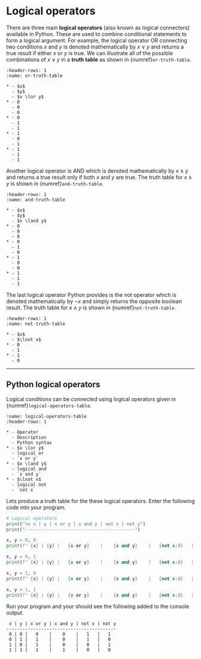 # Logical operators

There are three main **logical operators** (also known as logical connectors) available in Python. These are used to combine conditional statements to form a logical argument. For example, the logical operator OR connecting two conditions $x$ and $y$ is denoted mathematically by $x \lor y$ and returns a true result if either $x$ or $y$ is true. We can illustrate all of the possible combinations of $x \lor y$ in a **truth table** as shown in {numref}`or-truth-table`.

```{list-table} Truth table for $x \lor y$
:header-rows: 1
:name: or-truth-table

* - $x$
  - $y$
  - $x \lor y$
* - 0
  - 0
  - 0
* - 0
  - 1
  - 1
* - 1
  - 0
  - 1
* - 1
  - 1
  - 1
```

Another logical operator is AND which is denoted mathematically by $x \land y$ and returns a true result only if both $x$ and $y$ are true. The truth table for $x \land y$ is shown in {numref}`and-truth-table`.

```{list-table} Truth table for $x \land y$
:header-rows: 1
:name: and-truth-table

* - $x$
  - $y$
  - $x \land y$
* - 0
  - 0
  - 0
* - 0
  - 1
  - 0
* - 1
  - 0
  - 0
* - 1
  - 1
  - 1
```

The last logical operator Python provides is the not operator which is denoted mathematically by $\lnot x$ and simply returns the opposite boolean result. The truth table for $x \land y$ is shown in {numref}`not-truth-table`.

```{list-table} Truth table for $\lnot x$
:header-rows: 1
:name: not-truth-table

* - $x$
  - $\lnot x$
* - 0
  - 1
* - 1
  - 0
```

---

## Python logical operators

Logical conditions can be connected using logical operators given in {numref}`logical-operators-table`.

```{list-table} Logical operators
:name: logical-operators-table
:header-rows: 1

* - Operator
  - Description
  - Python syntax
* - $x \lor y$ 
  - logical or
  - `x or y`
* - $x \land y$
  - logical and
  - `x and y`
* - $\lnot x$
  - logical not
  - `not x`
```

Lets produce a truth table for the these logical operators. Enter the following code into your program.

```python
# Logical operators
print("\n x | y | x or y | x and y | not x | not y")
print("-----------------------------------------")

x, y = 0, 0
print(f" {x} | {y} |   {x or y}    |    {x and y}    |   {not x:d}   |   {not y:d}")

x, y = 0, 1
print(f" {x} | {y} |   {x or y}    |    {x and y}    |   {not x:d}   |   {not y:d}")

x, y = 1, 0
print(f" {x} | {y} |   {x or y}    |    {x and y}    |   {not x:d}   |   {not y:d}")

x, y = 1, 1
print(f" {x} | {y} |   {x or y}    |    {x and y}    |   {not x:d}   |   {not y:d}")
```

Run your program and your should see the following added to the console output.

```text
 x | y | x or y | x and y | not x | not y
-----------------------------------------
 0 | 0 |   0    |    0    |   1   |   1
 0 | 1 |   1    |    0    |   1   |   0
 1 | 0 |   1    |    0    |   0   |   1
 1 | 1 |   1    |    1    |   0   |   0
```
